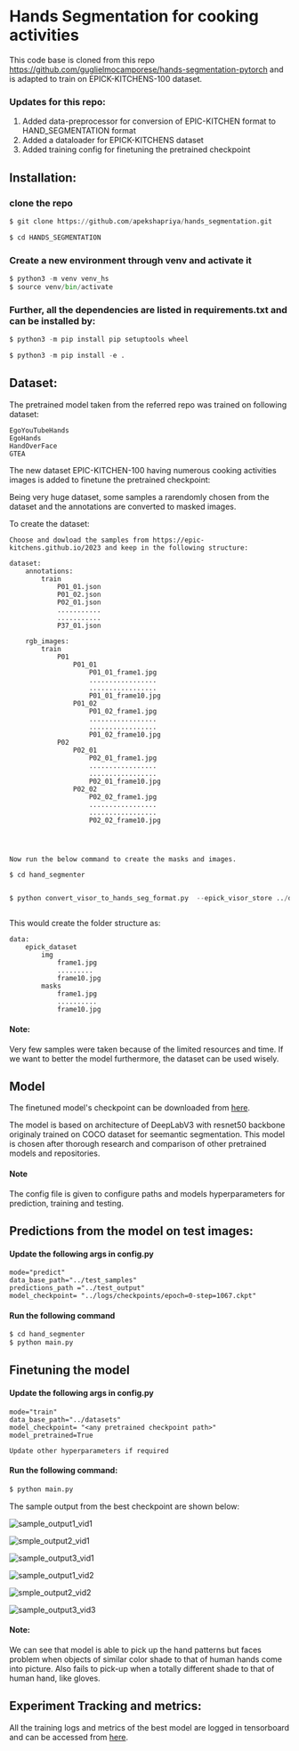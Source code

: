 # Hands Segmentation for cooking activities

This code base is cloned from this repo https://github.com/guglielmocamporese/hands-segmentation-pytorch and is adapted to train on EPICK-KITCHENS-100 dataset.



### Updates for this repo:


1. Added data-preprocessor for conversion of EPIC-KITCHEN format to HAND_SEGMENTATION format
2. Added a dataloader for EPICK-KITCHENS dataset 
3. Added training config for finetuning the pretrained checkpoint


## Installation:

### clone the repo
```python
$ git clone https://github.com/apekshapriya/hands_segmentation.git 

$ cd HANDS_SEGMENTATION 
```

### Create a new environment through venv and activate it

``` python
$ python3 -m venv venv_hs
$ source venv/bin/activate
``` 

### Further, all the dependencies are listed in requirements.txt and can be installed by:

``` python
$ python3 -m pip install pip setuptools wheel

$ python3 -m pip install -e .
```

## Dataset:
 
The pretrained model taken from the referred repo was trained on following dataset:

    EgoYouTubeHands
    EgoHands
    HandOverFace
    GTEA

The new dataset EPIC-KITCHEN-100 having numerous cooking activities images is added to finetune the pretrained checkpoint:
    
 

Being very huge dataset, some samples a rarendomly chosen from the dataset and the annotations are converted to masked images.

To create the dataset:

    Choose and dowload the samples from https://epic-kitchens.github.io/2023 and keep in the following structure:
    
    dataset:
        annotations:
            train
                P01_01.json
                P01_02.json
                P02_01.json
                ...........
                ...........
                P37_01.json

        rgb_images:
            train
                P01
                    P01_01
                        P01_01_frame1.jpg
                        .................
                        .................
                        P01_01_frame10.jpg
                    P01_02
                        P01_02_frame1.jpg
                        .................
                        .................
                        P01_02_frame10.jpg
                P02
                    P02_01
                        P02_01_frame1.jpg
                        .................
                        .................
                        P02_01_frame10.jpg
                    P02_02
                        P02_02_frame1.jpg
                        .................
                        .................
                        P02_02_frame10.jpg
            
            


    Now run the below command to create the masks and images.

    $ cd hand_segmenter

```python

$ python convert_visor_to_hands_seg_format.py  --epick_visor_store ../dataset  --num 1  --copy_img  --split train --mode handonly  --unzip_img
    
```
This would create the folder structure as:
    
    data:
        epick_dataset
            img 
                frame1.jpg
                .........
                frame10.jpg
            masks
                frame1.jpg
                ..........
                frame10.jpg


#### Note: 

Very few samples were taken because of the limited resources and time. If we want to better the model furthermore, the dataset can be used wisely.

## Model


The finetuned model's checkpoint can be downloaded from [here](https://drive.google.com/drive/folders/1JOtbVFlDaT3o7zouKz47j-fND0DmQvcz?usp=sharing).


The model is based on architecture of DeepLabV3 with resnet50 backbone originaly trained on COCO dataset for seemantic segmentation. This model is chosen after thorough research and comparison of other pretrained models and repositories.


#### Note
The config file is given to configure paths and models hyperparameters for prediction, training and testing.

## Predictions from the model on test images:

#### Update the following args in config.py

    mode="predict"
    data_base_path="../test_samples"
    predictions_path ="../test_output"
    model_checkpoint= "../logs/checkpoints/epoch=0-step=1067.ckpt"

#### Run the following command

```python
$ cd hand_segmenter
$ python main.py 

```

## Finetuning the model

#### Update the following args in config.py

    mode="train"
    data_base_path="../datasets"
    model_checkpoint= "<any pretrained checkpoint path>"
    model_pretrained=True

    Update other hyperparameters if required

#### Run the following command:

```python
$ python main.py 
```







The sample output from the best checkpoint are shown below:



![sample_output1_vid1](https://github.com/apekshapriya/hands_segmentation/blob/master/test_output/sample_video1_img_0011.png)


![smple_output2_vid1](https://github.com/apekshapriya/hands_segmentation/blob/master/test_output/sample_video1_img_0013.png)

![sample_output3_vid1](https://github.com/apekshapriya/hands_segmentation/blob/master/test_output/sample_video1_img_0132.png)

![sample_output1_vid2](https://github.com/apekshapriya/hands_segmentation/blob/master/test_output/sample_video2_img_0153.png)


![smple_output2_vid2](https://github.com/apekshapriya/hands_segmentation/blob/master/test_output/sample_video2_img_0267.png)

![sample_output3_vid3](https://github.com/apekshapriya/hands_segmentation/blob/master/test_output/sample_video2_img_0352.png)




#### Note:

We can see that model is able to pick up the hand patterns but faces problem when objects of similar color shade to that of human hands come into picture. Also fails to pick-up when a totally different shade to that of human hand, like gloves.


## Experiment Tracking and metrics:

All the training logs and metrics of the best model are logged in tensorboard and can be accessed from [here](https://drive.google.com/drive/folders/1JOtbVFlDaT3o7zouKz47j-fND0DmQvcz?usp=sharing).

